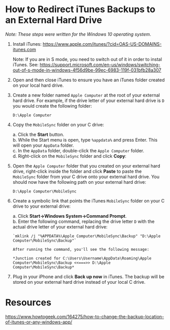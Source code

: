 # How to Redirect iTunes Backups to an External Hard Drive

*Note: These steps were written for the Windows 10 operating system*.

1. Install iTunes: https://www.apple.com/itunes/?cid=OAS-US-DOMAINS-itunes.com

   Note: If you are in S mode, you need to switch out of it in order to instal iTunes. See: https://support.microsoft.com/en-us/windows/switching-out-of-s-mode-in-windows-4f56d9be-99ec-6983-119f-031bfb28a307

2. Open and then close iTunes to ensure you have an iTunes folder created on your local hard drive.

3. Create a new folder named `Apple Computer` at the root of your external hard drive. For example, if the drive letter of your external hard drive is `D` you would create the following folder:
   
   `D:\Apple Computer`

4. Copy the `MobileSync` folder on your C drive:

   a. Click the **Start** button.<br />
   b. While the Start menu is open, type `%appdata%` and press Enter. This will open your `AppData` folder.<br />
   c. In the `AppData` folder, double-click the `Apple Computer` folder.<br />
   d. Right-click on the `MobileSync` folder and click **Copy**:

5. Open the `Apple Computer` folder that you created on your external hard drive, right-click inside the folder and click **Paste** to paste the `MobileSync` folder from your C drive onto your external hard drive. You should now have the following path on your external hard drive:

   `D:\Apple Computer\MobileSync`

6. Create a symbolic link that points the iTunes `MobileSync` folder on your C drive to your external drive:
 
    a. Click **Start->Windows System->Command Prompt**.<br />
    b. Enter the following command, replacing the drive letter `D` with the actual drive letter of your external hard drive:<br />

       `mklink /j "%APPDATA%\Apple Computer\MobileSync\Backup" "D:\Apple Computer\MobileSync\Backup"`

       After running the command, you'll see the following message:

       *Junction created for C:\Users\Username\AppData\Roaming\Apple Computer\MobileSync\Backup <<===>> D:\Apple Computer\MobileSync\Backup*

7. Plug in your iPhone and click **Back up now** in iTunes. The backup will be stored on your external hard drive instead of your local C drive.

# Resources

https://www.howtogeek.com/164275/how-to-change-the-backup-location-of-itunes-or-any-windows-app/